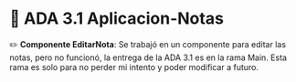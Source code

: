 # 📝 ADA 3.1 Aplicacion-Notas

✏️ **Componente EditarNota**: Se trabajó en un componente para editar las notas, pero no funcionó, la entrega de la ADA 3.1 es en la rama Main. Esta rama es solo para no perder mi intento y poder modificar a futuro.
